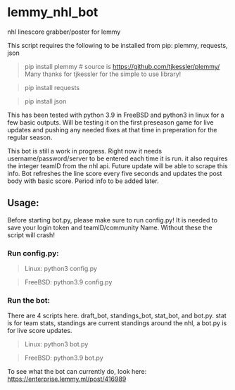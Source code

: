 # lemmy_nhl_bot
nhl linescore grabber/poster for lemmy

This script requires the following to be installed from pip: plemmy, requests, json

> pip install plemmy  # source is https://github.com/tjkessler/plemmy/  Many thanks for tjkessler for the simple to use library!

> pip install requests

> pip install json

This has been tested with python 3.9 in FreeBSD and python3 in linux for a few basic outputs. Will be testing it on the first preseason game for live updates and pushing any needed fixes at that time in preperation for the regular season.

This bot is still a work in progress. Right now it needs username/password/server to be entered each time it is run. it also requires the integer teamID from the nhl api. Future update will be able to scrape this info. Bot refreshes the line score every five seconds and updates the post body with basic score. Period info to be added later.

## Usage:
Before starting bot.py, please make sure to run config.py! It is needed to save your login token and teamID/community Name. Without
these the script will crash! 


### Run config.py:
> Linux: python3 config.py

>FreeBSD: python3.9 config.py

### Run the bot:
There are 4 scripts here. draft_bot, standings_bot, stat_bot, and bot.py. stat is for team stats, standings are current standings 
around the nhl, a bot.py is for live score updates.

> Linux: python3 bot.py

> FreeBSD: python3.9 bot.py


To see what the bot can currently do, look here: https://enterprise.lemmy.ml/post/416989
